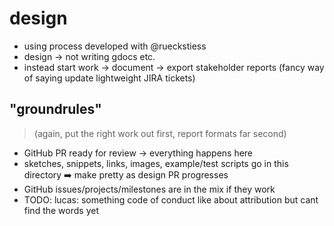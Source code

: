 # design

- using process developed with @rueckstiess 
- design -> not writing gdocs etc.
- instead start work -> document -> export stakeholder reports (fancy way of saying update lightweight JIRA tickets)

## "groundrules"

> (again, put the right work out first, report formats far second)

- GitHub PR ready for review -> everything happens here
- sketches, snippets, links, images, example/test scripts go in this directory :arrow_right: make pretty as design PR progresses
- GitHub issues/projects/milestones are in the mix if they work 
- TODO: lucas: something code of conduct like about attribution but cant find the words yet
